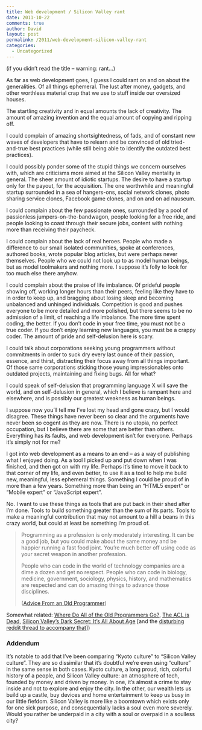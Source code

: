 ```yaml
---
title: Web development / Silicon Valley rant
date: 2011-10-22
comments: true
author: David
layout: post
permalink: /2011/web-development-silicon-valley-rant
categories:
  - Uncategorized
---
```

(if you didn&#8217;t read the title &#8211; warning: rant&#8230;)

As far as web development goes, I guess I could rant on and on about the generalities. Of all things ephemeral. The lust after money, gadgets, and other worthless material crap that we use to stuff inside our oversized houses.

The startling creativity and in equal amounts the lack of creativity. The amount of amazing invention and the equal amount of copying and ripping off.

I could complain of amazing shortsightedness, of fads, and of constant new waves of developers that have to relearn and be convinced of old tried-and-true best practices (while still being able to identify the outdated best practices).

I could possibly ponder some of the stupid things we concern ourselves with, which are criticisms more aimed at the Silicon Valley mentality in general. The sheer amount of idiotic startups. The desire to have a startup only for the payout, for the acquisition. The one worthwhile and meaningful startup surrounded in a sea of hangers-ons, social network clones, photo sharing service clones, Facebook game clones, and on and on ad nauseum.

I could complain about the few passionate ones, surrounded by a pool of passionless jumpers-on-the-bandwagon, people looking for a free ride, and people looking to coast through their secure jobs, content with nothing more than receiving their paycheck.

I could complain about the lack of real heroes. People who made a difference to our small isolated communities, spoke at conferences, authored books, wrote popular blog articles, but were perhaps never themselves. People who we could not look up to as model human beings, but as model toolmakers and nothing more. I suppose it&#8217;s folly to look for too much else there anyhow.

I could complain about the praise of life imbalance. Of prideful people showing off, working longer hours than their peers, feeling like they have to in order to keep up, and bragging about losing sleep and becoming unbalanced and unhinged individuals. Competition is good and pushes everyone to be more detailed and more polished, but there seems to be no admission of a limit, of reaching a life imbalance. The more time spent coding, the better. If you don&#8217;t code in your free time, you must not be a true coder. If you don&#8217;t enjoy learning new languages, you must be a crappy coder. The amount of pride and self-delusion here is scary.

I could talk about corporations seeking young programmers without commitments in order to suck dry every last ounce of their passion, essence, and thirst, distracting their focus away from all things important. Of those same corporations sticking those young impressionables onto outdated projects, maintaining and fixing bugs. All for what?

I could speak of self-delusion that programming language X will save the world, and on self-delusion in general, which I believe is rampant here and elsewhere, and is possibly our greatest weakness as human beings.

I suppose now you&#8217;ll tell me I&#8217;ve lost my head and gone crazy, but I would disagree. These things have never been so clear and the arguments have never been so cogent as they are now. There is no utopia, no perfect occupation, but I believe there are some that are better than others. Everything has its faults, and web development isn&#8217;t for everyone. Perhaps it&#8217;s simply not for me?

I got into web development as a means to an end &#8211; as a way of publishing what I enjoyed doing. As a tool I picked up and put down when I was finished, and then got on with my life. Perhaps it&#8217;s time to move it back to that corner of my life, and even better, to use it as a tool to help me build new, meaningful, less ephemeral things. Something I could be proud of in more than a few years. Something more than being an &#8220;HTML5 expert&#8221; or &#8220;Mobile expert&#8221; or &#8220;JavaScript expert&#8221;.

No. I want to use these things as tools that are put back in their shed after I&#8217;m done. Tools to build something greater than the sum of its parts. Tools to make a meaningful contribution that may not amount to a hill a beans in this crazy world, but could at least be something I&#8217;m proud of.

> Programming as a profession is only moderately interesting. It can be a good job, but you could make about the same money and be happier running a fast food joint. You&#8217;re much better off using code as your secret weapon in another profession.
> 
> People who can code in the world of technology companies are a dime a dozen and get no respect. People who can code in biology, medicine, government, sociology, physics, history, and mathematics are respected and can do amazing things to advance those disciplines.
> 
> ([Advice From an Old Programmer][1]) 

Somewhat related: [Where Do All of the Old Programmers Go?][2], [The ACL is Dead][3], [Silicon Valley’s Dark Secret: It’s All About Age][4] [and the [disturbing reddit thread to accompany that][5]])

### Addendum

It&#8217;s notable to add that I&#8217;ve been comparing &#8220;Kyoto culture&#8221; to &#8220;Silicon Valley culture&#8221;. They are so dissimilar that it&#8217;s doubtful we&#8217;re even using &#8220;culture&#8221; in the same sense in both cases. Kyoto culture, a long proud, rich, colorful history of a people, and Silicon Valley culture: an atmosphere of tech, founded by money and driven by money. In one, it&#8217;s almost a crime to stay inside and not to explore and enjoy the city. In the other, our wealth lets us build up a castle, buy devices and home entertainment to keep us busy in our little fiefdom. Silicon Valley is more like a boomtown which exists only for one sick purpose, and consequentially lacks a soul even more severely. Would you rather be underpaid in a city with a soul or overpaid in a soulless city?

 [1]: http://learnpythonthehardway.org/book/advice.html
 [2]: http://ask.slashdot.org/story/05/12/16/1833210/where-do-all-of-the-old-programmers-go
 [3]: http://vimeo.com/2723800
 [4]: http://techcrunch.com/2010/08/28/silicon-valley%E2%80%99s-dark-secret-it%E2%80%99s-all-about-age/
 [5]: http://www.reddit.com/r/programming/comments/d6kqg/silicon_valleys_dark_secret_its_all_about_age/